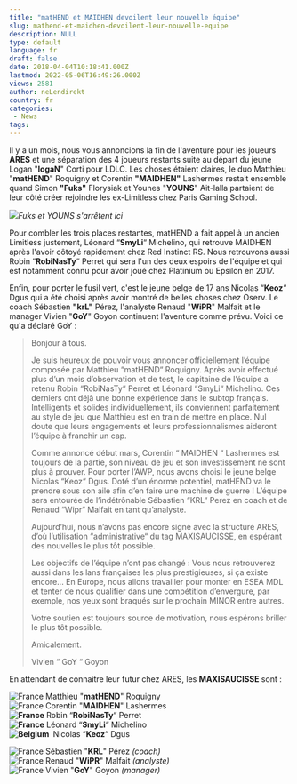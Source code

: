 ```yaml
---
title: "matHEND et MAIDHEN devoilent leur nouvelle équipe"
slug: mathend-et-maidhen-devoilent-leur-nouvelle-equipe
description: NULL
type: default
language: fr
draft: false
date: 2018-04-04T10:18:41.000Z
lastmod: 2022-05-06T16:49:26.000Z
views: 2581
author: neLendirekt
country: fr
categories:
 - News
tags:
---
```

Il y a un mois, nous vous annoncions la fin de l'aventure pour les joueurs **ARES** et une séparation des 4 joueurs restants suite au départ du jeune Logan "**logaN**" Corti pour LDLC. Les choses étaient claires, le duo Matthieu "**matHEND**" Roquigny et Corentin **"MAIDHEN"** Lashermes restait ensemble quand Simon **"Fuks"** Florysiak et Younes "**YOUNS**" Ait-lalla partaient de leur côté créer rejoindre les ex-Limitless chez Paris Gaming School.

![](https://flickshot-ue.s3.eu-west-2.amazonaws.com/flickshot/picture/5a1f56cc4e1e1/pic.jpg)_Fuks et YOUNS s'arrêtent ici_

Pour combler les trois places restantes, matHEND a fait appel à un ancien Limitless justement, Léonard “**SmyLi**“ Michelino, qui retrouve MAIDHEN après l'avoir côtoyé rapidement chez Red Instinct RS. Nous retrouvons aussi Robin “**RobiNasTy**“ Perret qui sera l'un des deux espoirs de l'équipe et qui est notamment connu pour avoir joué chez Platinium ou Epsilon en 2017\. 

Enfin, pour porter le fusil vert, c'est le jeune belge de 17 ans Nicolas “**Keoz**“ Dgus qui a été choisi après avoir montré de belles choses chez Oserv. Le coach Sébastien **"krL"** Pérez, l'analyste Renaud "**WiPR**" Malfait et le manager Vivien "**GoY**" Goyon continuent l'aventure comme prévu. Voici ce qu'a déclaré GoY :

> Bonjour à tous.
> 
> Je suis heureux de pouvoir vous annoncer officiellement l’équipe composée par Matthieu “matHEND“ Roquigny. Après avoir effectué plus d’un mois d’observation et de test, le capitaine de l’équipe a retenu Robin “RobiNasTy“ Perret et Léonard “SmyLi“ Michelino. Ces derniers ont déjà une bonne expérience dans le subtop français. Intelligents et solides individuellement, ils conviennent parfaitement au style de jeu que Matthieu est en train de mettre en place. Nul doute que leurs engagements et leurs professionnalismes aideront l’équipe à franchir un cap. 
> 
> Comme annoncé début mars, Corentin “ MAIDHEN “ Lashermes est toujours de la partie, son niveau de jeu et son investissement ne sont plus à prouver. Pour porter l’AWP, nous avons choisi le jeune belge Nicolas “Keoz“ Dgus. Doté d’un énorme potentiel, matHEND va le prendre sous son aile afin d’en faire une machine de guerre ! L’équipe sera entourée de l’indétrônable Sébastien “KRL“ Perez en coach et de Renaud “Wipr“ Malfait en tant qu’analyste.
> 
> Aujourd’hui, nous n’avons pas encore signé avec la structure ARES, d’où l’utilisation “administrative“ du tag MAXISAUCISSE, en espérant des nouvelles le plus tôt possible.
> 
> Les objectifs de l’équipe n’ont pas changé : Vous nous retrouverez aussi dans les lans françaises les plus prestigieuses, si ça existe encore... En Europe, nous allons travailler pour monter en ESEA MDL et tenter de nous qualifier dans une compétition d’envergure, par exemple, nos yeux sont braqués sur le prochain MINOR entre autres.
> 
> Votre soutien est toujours source de motivation, nous espérons briller le plus tôt possible.
> 
> Amicalement.
> 
> Vivien “ GoY “ Goyon

En attendant de connaitre leur futur chez ARES, les **MAXISAUCISSE** sont : 

![France](/images/countries/fr.svg)⁠ Matthieu "**matHEND**" Roquigny  
![France](/images/countries/fr.svg)⁠ Corentin "**MAIDHEN**" Lashermes  
**![France](/images/countries/fr.svg)⁠** Robin “**RobiNasTy**“ Perret  
**![France](/images/countries/fr.svg)⁠** Léonard “**SmyLi**“ Michelino  
**![Belgium](/images/countries/be.svg)⁠ ⁠** Nicolas “**Keoz**“ Dgus

![France](/images/countries/fr.svg)⁠ Sébastien "**KRL**" Pérez _(coach)_  
![France](/images/countries/fr.svg)⁠ Renaud "**WiPR**" Malfait _(analyste)_  
![France](/images/countries/fr.svg)⁠ Vivien "**GoY**" Goyon _(manager)_
